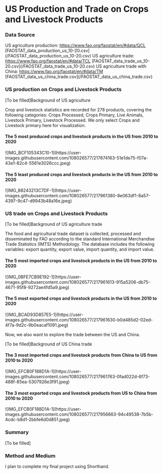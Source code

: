 # US Production and Trade on Crops and Livestock Products

<h3>Data Source</h3>
US agriculture production:
<a href="https://www.fao.org/faostat/en/#data/QCL">https://www.fao.org/faostat/en/#data/QCL</a>
[FAOSTAT_data_production_us_10-20.csv](/FAOSTAT_data_production_us_10-20.csv)
US agriculture trade:
<a href="https://www.fao.org/faostat/en/#data/TCL">https://www.fao.org/faostat/en/#data/TCL</a>
[FAOSTAT_data_trade_us_10-20.csv](/FAOSTAT_data_trade_us_10-20.csv)
US agriculture trade with China:
<a href = "https://www.fao.org/faostat/en/#data/TM">https://www.fao.org/faostat/en/#data/TM</a>
[FAOSTAT_data_us_china_trade.csv](/FAOSTAT_data_us_china_trade.csv)

<h3>US production on Crops and Livestock Products</h3>
[To be filled]Background of US agriculture

Crop and livestock statistics are recorded for 278 products, covering the following categories: Crops Processed, Crops Primary, Live Animals, Livestock Primary, Livestock Processed. We only select Crops and Livestock primary here for visualization.

<h4>The 5 most produced crops and livestock products in the US from 2010 to 2020</h4>
![IMG_BCF105343C10-1](https://user-images.githubusercontent.com/108026577/217674163-51e1de75-f07a-43e1-82c4-5561e3026ccc.jpeg)
<h4>The 5 least produced crops and livestock products in the US from 2010 to 2020</h4>
![IMG_88243213C7DF-1](https://user-images.githubusercontent.com/108026577/217961380-8e063df1-8a57-4397-9c47-d9943b48a16e.jpeg)

<h3>US trade on Crops and Livestock Products</h3>
[To be filled]Background of US agriculture trade

The food and agricultural trade dataset is collected, processed and disseminated by FAO according to the standard International Merchandise Trade Statistics (IMTS) Methodology. The database includes the following variables: export quantity, export value, import quantity, and import value.

<h4>The 5 most imported crops and livestock products in the US from 2010 to 2020</h4>
![IMG_0BFE7CB9E192-1](https://user-images.githubusercontent.com/108026577/217961613-915a5206-db75-4671-95f8-9272ae4fd5a9.jpeg)
<h4>The 5 most exported crops and livestock products in the US from 2010 to 2020</h4>
![IMG_BCAD93D857E5-1](https://user-images.githubusercontent.com/108026577/217961630-b0d485d2-02ed-4f7a-9d2c-9b0eacaf1091.jpeg)

Now, we also want to explore the trade between the US and China.

[To be filled]Background of US China trade

<h4>The 3 most imported crops and livestock products from China to US from 2010 to 2020</h4>
![IMG_EFCB0F188D1A-1](https://user-images.githubusercontent.com/108026577/217961763-0fad022d-6f73-488f-85ea-5307926e3f91.jpeg)
<h4>The 3 most exported crops and livestock products from US to China from 2010 to 2020</h4>
![IMG_EFCB0F188D1A-1](https://user-images.githubusercontent.com/108026577/217956663-94c49538-7b5b-4cdc-b8d1-2bbfe6d0d851.jpeg)

<h3>Summary</h3>
[To be filled]

<h3>Method and Medium</h3>
I plan to complete my final project using Shorthand.
